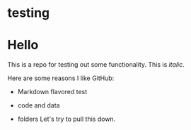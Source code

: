 # testing

# Hello

This is a repo for testing out some functionality. This is _italic_.

Here are some reasons I like GitHub:


* Markdown flavored test

* code and data

* folders
Let's try to pull this down.
